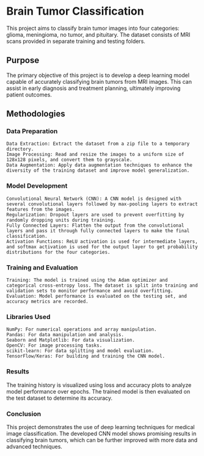 # Brain Tumor Classification

This project aims to classify brain tumor images into four categories: glioma, meningioma, no tumor, and pituitary. The dataset consists of MRI scans provided in separate training and testing folders.

## Purpose

The primary objective of this project is to develop a deep learning model capable of accurately classifying brain tumors from MRI images. This can assist in early diagnosis and treatment planning, ultimately improving patient outcomes.

## Methodologies

### Data Preparation

    Data Extraction: Extract the dataset from a zip file to a temporary directory.
    Image Processing: Read and resize the images to a uniform size of 128x128 pixels, and convert them to grayscale.
    Data Augmentation: Apply data augmentation techniques to enhance the diversity of the training dataset and improve model generalization.

### Model Development

    Convolutional Neural Network (CNN): A CNN model is designed with several convolutional layers followed by max-pooling layers to extract features from the images.
    Regularization: Dropout layers are used to prevent overfitting by randomly dropping units during training.
    Fully Connected Layers: Flatten the output from the convolutional layers and pass it through fully connected layers to make the final classification.
    Activation Functions: ReLU activation is used for intermediate layers, and softmax activation is used for the output layer to get probability distributions for the four categories.

### Training and Evaluation

    Training: The model is trained using the Adam optimizer and categorical cross-entropy loss. The dataset is split into training and validation sets to monitor performance and avoid overfitting.
    Evaluation: Model performance is evaluated on the testing set, and accuracy metrics are recorded.

### Libraries Used

    NumPy: For numerical operations and array manipulation.
    Pandas: For data manipulation and analysis.
    Seaborn and Matplotlib: For data visualization.
    OpenCV: For image processing tasks.
    scikit-learn: For data splitting and model evaluation.
    TensorFlow/Keras: For building and training the CNN model.

### Results

The training history is visualized using loss and accuracy plots to analyze model performance over epochs. The trained model is then evaluated on the test dataset to determine its accuracy.

### Conclusion

This project demonstrates the use of deep learning techniques for medical image classification. The developed CNN model shows promising results in classifying brain tumors, which can be further improved with more data and advanced techniques.
